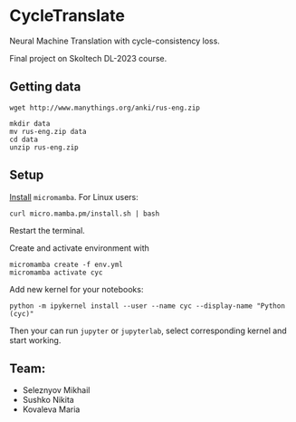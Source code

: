 # CycleTranslate

Neural Machine Translation with cycle-consistency loss.

Final project on Skoltech DL-2023 course.

## Getting data

```
wget http://www.manythings.org/anki/rus-eng.zip

mkdir data
mv rus-eng.zip data
cd data
unzip rus-eng.zip
```

## Setup

[Install](https://mamba.readthedocs.io/en/latest/installation.html) `micromamba`. For Linux users:
```
curl micro.mamba.pm/install.sh | bash
```
Restart the terminal.

Create and activate environment with
```
micromamba create -f env.yml
micromamba activate cyc
```

Add new kernel for your notebooks:
```
python -m ipykernel install --user --name cyc --display-name "Python (cyc)"
```

Then your can run `jupyter` or `jupyterlab`, select corresponding kernel and start working.

## Team:
- Seleznyov Mikhail
- Sushko Nikita
- Kovaleva Maria
